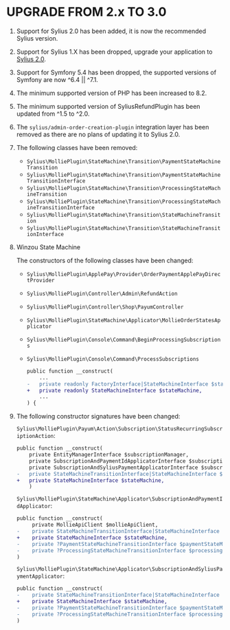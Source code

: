 # UPGRADE FROM 2.x TO 3.0

1. Support for Sylius 2.0 has been added, it is now the recommended Sylius version.

1. Support for Sylius 1.X has been dropped, upgrade your application to [Sylius 2.0](https://github.com/Sylius/Sylius/blob/2.0/UPGRADE-2.0.md).

1. Support for Symfony 5.4 has been dropped, the supported versions of Symfony are now ^6.4 || ^7.1.

1. The minimum supported version of PHP has been increased to 8.2.

1. The minimum supported version of SyliusRefundPlugin has been updated from ^1.5 to ^2.0.

1. The `sylius/admin-order-creation-plugin` integration layer has been removed as there are no plans of updating it to Sylius 2.0.

1. The following classes have been removed:

    - `Sylius\MolliePlugin\StateMachine\Transition\PaymentStateMachineTransition`
    - `Sylius\MolliePlugin\StateMachine\Transition\PaymentStateMachineTransitionInterface`
    - `Sylius\MolliePlugin\StateMachine\Transition\ProcessingStateMachineTransition`
    - `Sylius\MolliePlugin\StateMachine\Transition\ProcessingStateMachineTransitionInterface`
    - `Sylius\MolliePlugin\StateMachine\Transition\StateMachineTransition`
    - `Sylius\MolliePlugin\StateMachine\Transition\StateMachineTransitionInterface`

1. Winzou State Machine

   The constructors of the following classes have been changed:

    - `Sylius\MolliePlugin\ApplePay\Provider\OrderPaymentApplePayDirectProvider`
    - `Sylius\MolliePlugin\Controller\Admin\RefundAction`
    - `Sylius\MolliePlugin\Controller\Shop\PayumController`
    - `Sylius\MolliePlugin\StateMachine\Applicator\MollieOrderStatesApplicator`
    - `Sylius\MolliePlugin\Console\Command\BeginProcessingSubscriptions`
    - `Sylius\MolliePlugin\Console\Command\ProcessSubscriptions`

       ```diff
       public function __construct(
           ...
       -   private readonly FactoryInterface|StateMachineInterface $stateMachineFactory,
       +   private readonly StateMachineInterface $stateMachine,
           ...
       ) {
       ```

1. The following constructor signatures have been changed:

   `Sylius\MolliePlugin\Payum\Action\Subscription\StatusRecurringSubscriptionAction`:
   ```diff
   public function __construct(
       private EntityManagerInterface $subscriptionManager,
       private SubscriptionAndPaymentIdApplicatorInterface $subscriptionAndPaymentIdApplicator,
       private SubscriptionAndSyliusPaymentApplicatorInterface $subscriptionAndSyliusPaymentApplicator,
   -   private StateMachineTransitionInterface|StateMachineInterface $stateMachineTransition,
   +   private StateMachineInterface $stateMachine,
       )
   ```

   `Sylius\MolliePlugin\StateMachine\Applicator\SubscriptionAndPaymentIdApplicator`:
   ```diff
   public function __construct(
        private MollieApiClient $mollieApiClient,
   -    private StateMachineTransitionInterface|StateMachineInterface $stateMachineTransition,
   +    private StateMachineInterface $stateMachine,
   -    private ?PaymentStateMachineTransitionInterface $paymentStateMachineTransition = null,
   -    private ?ProcessingStateMachineTransitionInterface $processingStateMachineTransition = null,
   )
   ```

   `Sylius\MolliePlugin\StateMachine\Applicator\SubscriptionAndSyliusPaymentApplicator`:
   ```diff
   public function __construct(
   -    private StateMachineTransitionInterface|StateMachineInterface $stateMachineTransition,
   +    private StateMachineInterface $stateMachine,
   -    private ?PaymentStateMachineTransitionInterface $paymentStateMachineTransition = null,
   -    private ?ProcessingStateMachineTransitionInterface $processingStateMachineTransition = null,
   )
   ```
